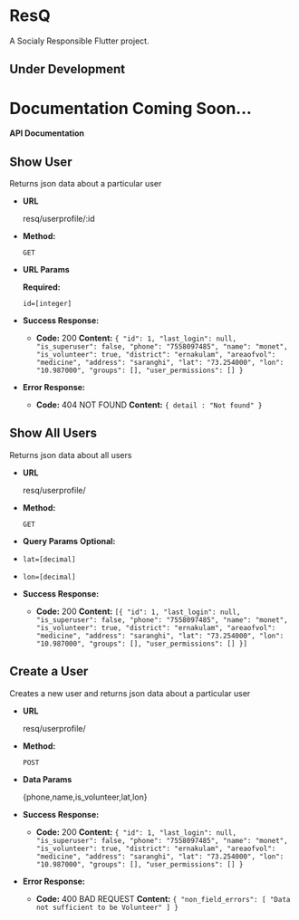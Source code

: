 # ResQ

A Socialy Responsible Flutter project.

## Under Development

# Documentation Coming Soon...

**API Documentation**

**Show User**
----
  Returns json data about a particular user

* **URL**

  resq/userprofile/:id

* **Method:**
  
    `GET`

*  **URL Params**

   **Required:**
 
   `id=[integer]`


* **Success Response:**
  
  * **Code:** 200
    **Content:** `{
    "id": 1,
    "last_login": null,
    "is_superuser": false,
    "phone": "7558097485",
    "name": "monet",
    "is_volunteer": true,
    "district": "ernakulam",
    "areaofvol": "medicine",
    "address": "saranghi",
    "lat": "73.254000",
    "lon": "10.987000",
    "groups": [],
    "user_permissions": []
}`
 
* **Error Response:**

  * **Code:** 404 NOT FOUND 
    **Content:** `{ detail : "Not found" }`

**Show All Users**
----
  Returns json data about all users

* **URL**

  resq/userprofile/

* **Method:**
  
    `GET`

*  **Query Params**
    **Optional:**
* `lat=[decimal]`
*  `lon=[decimal]`



* **Success Response:**
  
  * **Code:** 200
    **Content:** `[{
    "id": 1,
    "last_login": null,
    "is_superuser": false,
    "phone": "7558097485",
    "name": "monet",
    "is_volunteer": true,
    "district": "ernakulam",
    "areaofvol": "medicine",
    "address": "saranghi",
    "lat": "73.254000",
    "lon": "10.987000",
    "groups": [],
    "user_permissions": []
}]`
 
**Create a User**
----
  Creates a new user and returns json data about a particular user

* **URL**

  resq/userprofile/

* **Method:**
  
    `POST`
* **Data Params**

  {phone,name,is_volunteer,lat,lon}
  
* **Success Response:**
  
  * **Code:** 200
    **Content:** `{
    "id": 1,
    "last_login": null,
    "is_superuser": false,
    "phone": "7558097485",
    "name": "monet",
    "is_volunteer": true,
    "district": "ernakulam",
    "areaofvol": "medicine",
    "address": "saranghi",
    "lat": "73.254000",
    "lon": "10.987000",
    "groups": [],
    "user_permissions": []
}`
 
* **Error Response:**

  * **Code:** 400 BAD REQUEST 
    **Content:** `{
    "non_field_errors": [
        "Data not sufficient to be Volunteer"
    ]
}`



